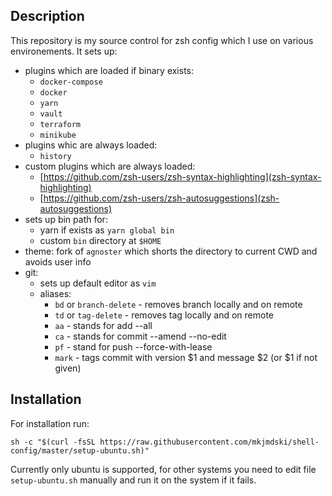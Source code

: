 ## Description
This repository is my source control for zsh config which I use on various environements. It sets up:
* plugins which are loaded if binary exists: 
    * `docker-compose`
    * `docker`
    * `yarn`
    * `vault`
    * `terraform`
    * `minikube`
* plugins whic are always loaded:
    * `history`
* custom plugins which are always loaded:
    * [https://github.com/zsh-users/zsh-syntax-highlighting](zsh-syntax-highlighting)
    * [https://github.com/zsh-users/zsh-autosuggestions](zsh-autosuggestions)
* sets up bin path for:
    * yarn if exists as `yarn global bin`
    * custom `bin` directory at `$HOME`
* theme: fork of `agnoster` which shorts the directory to current CWD and avoids user info
* git:
    * sets up default editor as `vim`
    * aliases:
        * `bd` or `branch-delete` - removes branch locally and on remote
        * `td` or `tag-delete` - removes tag locally and on remote
        * `aa` - stands for add --all
        * `ca` - stands for commit --amend --no-edit
        * `pf` - stand for push --force-with-lease
        * `mark` - tags commit with version $1 and message $2 (or $1 if not given)

## Installation
For installation run:

`sh -c "$(curl -fsSL https://raw.githubusercontent.com/mkjmdski/shell-config/master/setup-ubuntu.sh)"`

Currently only ubuntu is supported, for other systems you need to edit file `setup-ubuntu.sh` manually and run it on the system if it fails.